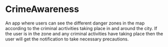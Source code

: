 # CrimeAwareness
An app where users can see the different danger zones in the map according to the criminal acrtivities taking place in and around the city. 
If the user is in the zone and any criminal activities have taking place then the user will get the notification to take necessary precautions.  
